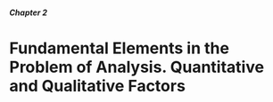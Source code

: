 ##### Chapter 2

# Fundamental Elements in the Problem of Analysis. Quantitative and Qualitative Factors
